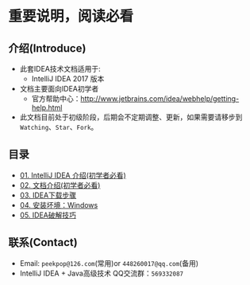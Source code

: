 # 重要说明，阅读必看 

## 介绍(Introduce)  
- 此套IDEA技术文档适用于: 
    - IntelliJ IDEA 2017 版本  
- 文档主要面向IDEA初学者
    - 官方帮助中心：<http://www.jetbrains.com/idea/webhelp/getting-help.html>  
- 此文档目前处于初级阶段，后期会不定期调整、更新，如果需要请移步到`Watching`、`Star`、`Fork`。

## 目录

- [01. IntelliJ IDEA 介绍(初学者必看)](introduce.md)  
- [02. 文档介绍(初学者必看)]()  
- [03. IDEA下载步骤](download.md) 
- [04. 安装坏境：Windows](windows-install.md)  
- [05. IDEA破解技巧]()  

## 联系(Contact)

- Email: `peekpop@126.com`(常用)or `448260017@qq.com`(备用)  
- IntelliJ IDEA + Java高级技术 QQ交流群：`569332087` 